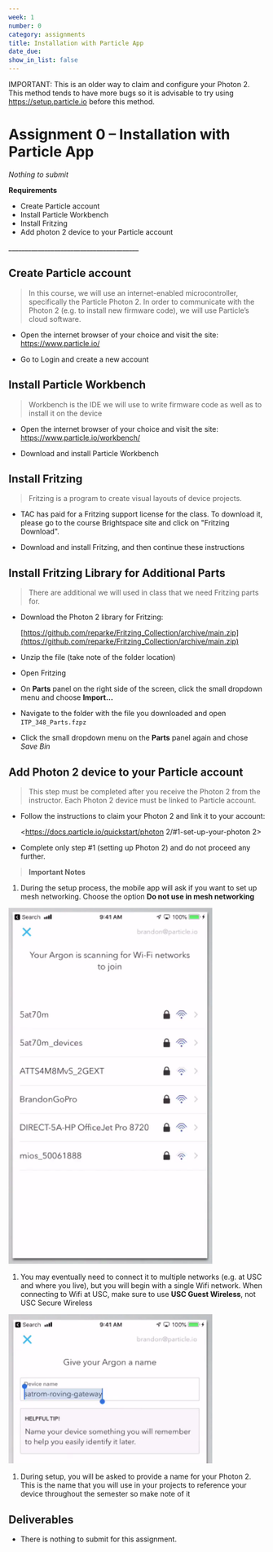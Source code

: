 ```yaml
---
week: 1
number: 0
category: assignments
title: Installation with Particle App
date_due: 
show_in_list: false
---
```


IMPORTANT: This is an older way to claim and configure your Photon 2. This method tends to have more bugs so it is advisable to try using https://setup.particle.io before this method. 

Assignment 0 – Installation with Particle App
=====================================

*Nothing to submit*

**Requirements**

-   Create Particle account
-   Install Particle Workbench
-   Install Fritzing
-   Add photon 2 device to your Particle account

\_______________________________________\_

Create Particle account
-----------------------

>   In this course, we will use an internet-enabled microcontroller,
>   specifically the Particle Photon 2. In order to communicate with the Photon 2
>   (e.g. to install new firmware code), we will use Particle’s cloud software.

-   Open the internet browser of your choice and visit the site:  
    <https://www.particle.io/>

-   Go to Login and create a new account

Install Particle Workbench
--------------------------

>   Workbench is the IDE we will use to write firmware code as well as to
>   install it on the device

-   Open the internet browser of your choice and visit the site:
    <https://www.particle.io/workbench/>

-   Download and install Particle Workbench

Install Fritzing
----------------

>   Fritzing is a program to create visual layouts of device projects.

-   TAC has paid for a Fritzing support license for the class. To download it, please go to the course Brightspace site and click on "Fritzing Download".

-   Download and install Fritzing, and then continue these instructions

Install Fritzing Library for Additional Parts
----------------

>   There are additional we will used in class that we need Fritzing parts for.

- Download the Photon 2 library for Fritzing:

  [https://github.com/reparke/Fritzing_Collection/archive/main.zip](https://github.com/reparke/Fritzing_Collection/archive/main.zip)

- Unzip the file (take note of the folder location)

- Open Fritzing

- On **Parts** panel on the right side of the screen, click the small dropdown menu and choose **Import…**

- Navigate to the folder with the file you downloaded and open `ITP_348_Parts.fzpz`

- Click the small dropdown menu on the **Parts** panel again and chose *Save Bin*

Add Photon 2 device to your Particle account
-----------------------------------------

>   This step must be completed after you receive the Photon 2 from the instructor.
>   Each Photon 2 device must be linked to Particle account.

-   Follow the instructions to claim your Photon 2 and link it to your account:

    <https://docs.particle.io/quickstart/photon 2/#1-set-up-your-photon 2>

-   Complete only step \#1 (setting up Photon 2) and do not proceed any further.

>   **Important Notes**

1.  During the setup process, the mobile app will ask if you want to set up mesh
    networking. Choose the option **Do not use in mesh networking**

<img src="a0_installation_app_deprecated.assets/2e97c727fccb86d208d67eb123ae8450.png" alt="find wifi networks" style="width:400px" />

1.  You may eventually need to connect it to multiple networks (e.g. at USC and
    where you live), but you will begin with a single Wifi network. When
    connecting to Wifi at USC, make sure to use **USC Guest Wireless**, not USC
    Secure Wireless

<img src="a0_installation_app_deprecated.assets/b7fb87c14d438e943a6133b77d2743cc.png" alt="name the Photon 2" style="width:400px" />

1.  During setup, you will be asked to provide a name for your Photon 2. This is
    the name that you will use in your projects to reference your device
    throughout the semester so make note of it

Deliverables
------------

- There is nothing to submit for this assignment.
